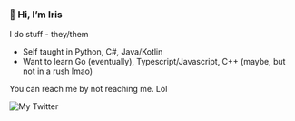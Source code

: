   
### 👋 Hi, I’m Iris   

I do stuff - they/them
- Self taught in Python, C#, Java/Kotlin
- Want to learn Go (eventually), Typescript/Javascript, C++ (maybe, but not in a rush lmao)

You can reach me by not reaching me. Lol

![My Twitter](https://img.shields.io/twitter/follow/iryisal?color=aa7dc9&label=twitter&logo=twitter&style=for-the-badge)
